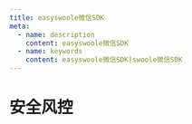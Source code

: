 ```yaml
---
title: easyswoole微信SDK
meta:
  - name: description
    content: easyswoole微信SDK
  - name: keywords
    content: easyswoole微信SDK|swoole微信SDK
---
```


# 安全风控